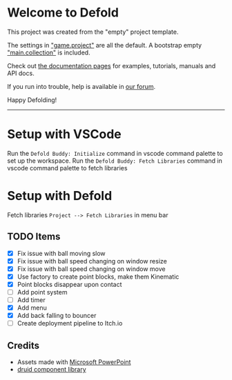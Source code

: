 # Welcome to Defold

This project was created from the "empty" project template.

The settings in ["game.project"](defold://open?path=/game.project) are all the default. A bootstrap empty ["main.collection"](defold://open?path=/main/main.collection) is included.

Check out [the documentation pages](https://defold.com/learn) for examples, tutorials, manuals and API docs.

If you run into trouble, help is available in [our forum](https://forum.defold.com).

Happy Defolding!

---

# Setup with VSCode

Run the `Defold Buddy: Initialize` command in vscode command palette to set up the workspace.
Run the `Defold Buddy: Fetch Libraries` command in vscode command palette to fetch libraries

# Setup with Defold

Fetch libraries `Project --> Fetch Libraries` in menu bar

## TODO Items
- [x] Fix issue with ball moving slow
- [x] Fix issue with ball speed changing on window resize
- [x] Fix issue with ball speed changing on window move
- [x] Use factory to create point blocks, make them Kinematic
- [x] Point blocks disappear upon contact
- [ ] Add point system
- [ ] Add timer
- [x] Add menu
- [x] Add back falling to bouncer
- [ ] Create deployment pipeline to Itch.io

## Credits
- Assets made with [Microsoft PowerPoint](https://www.microsoft.com/en-us/microsoft-365/powerpoint)
- [druid component library](https://github.com/Insality/druid)
